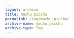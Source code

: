 ```yaml
---
layout: archive
title: machu picchu
permalink: /tag/machu-picchu/
archive-name: machu picchu
archive-type: Tag
---
```

